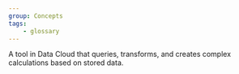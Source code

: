 ```yaml
---
group: Concepts
tags:
    - glossary
---
```

A tool in Data Cloud that queries, transforms, and creates complex calculations based on stored data.